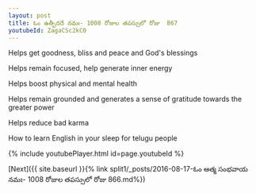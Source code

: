 ```yaml
---
layout: post
title: ఓం ఉత్బీదదే నమః- 1008 రోజుల తపస్సులో రోజు  867
youtubeId: ZagaCSc2kC0
---
```

 
 
Helps get goodness, bliss and peace and God's blessings
 
Helps remain focused, help generate inner energy 
 
Helps boost physical and mental health 
 
Helps remain grounded and generates a sense of gratitude towards the greater power 
 
Helps reduce bad karma
 
How to learn English in your sleep for telugu people
 
 
 
 


{% include youtubePlayer.html id=page.youtubeId %}
 
[Next]({{ site.baseurl }}{% link split1/_posts/2016-08-17-ఓం ఆత్మ సంభవాయ నమః- 1008 రోజుల తపస్సులో రోజు  866.md%})
 
